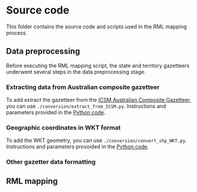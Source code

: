 # Source code
This folder contains the source code and scripts used in the RML mapping process.

## Data preprocessing 
Before executing the RML mapping script, the state and territory gazetteers underwent several steps in the data preprocessing stage.  

### Extracting data from Australian composite gazetteer

To add extract the gazetteer from the [ICSM Australian Composite Gazetteer](https://placenames.fsdf.org.au/), you can use `./conversion/extract_from_ICSM.py`. Instructions and parameters provided in the [Python code](conversion/extract_from_icsm.py). 

### Geographic coordinates in WKT format

To add the WKT geometry, you can use `./conversion/convert_shp_WKT.py`. Instructions and parameters provoided in the [Python code](conversion/convert_shp_WKT.py).

### Other gazetter data formatting 

## RML mapping
